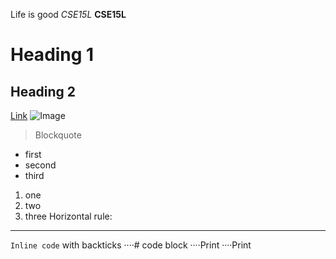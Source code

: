 Life is good
*CSE15L*
**CSE15L**
# Heading 1
## Heading 2
[Link](google.com)
![Image](https://media.istockphoto.com/vectors/desktop-computer-vector-id862739260)
> Blockquote
* first
* second
* third
1. one
2. two 
3. three
Horizontal rule:
---
`Inline code` with backticks
····# code block
····Print 
····Print
